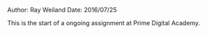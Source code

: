 
Author: Ray Weiland
Date: 2016/07/25

This is the start of a ongoing assignment at Prime Digital Academy.
